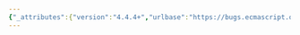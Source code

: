 ```yaml
---
{"_attributes":{"version":"4.4.4+","urlbase":"https://bugs.ecmascript.org/","maintainer":"dherman@mozilla.com"},"bug":{"bug_id":2489,"creation_ts":"2014-01-30 10:23:00 -0800","short_desc":"6.1.7.3, 9.1.2: Interleaved Proxy handler calls can violate [[SetPrototypeOf]] invariant","delta_ts":"2014-04-06 11:30:12 -0700","product":"Draft for 6th Edition","component":"technical issue","version":"Rev 22: January 20, 2014 Draft","rep_platform":"All","op_sys":"All","bug_status":"RESOLVED","resolution":"FIXED","priority":"Normal","bug_severity":"normal","everconfirmed":true,"reporter":{"uid":"andrebargull","name":"André Bargull"},"assigned_to":{"uid":"allen","name":"Allen Wirfs-Brock"},"cc":["erights","tomvc.be"],"long_desc":[{"commentid":7166,"comment_count":0,"who":{"uid":"andrebargull","name":"André Bargull"},"bug_when":"2014-01-30 10:23:35 -0800","thetext":"6.1.7.3 Invariants of the Essential Internal Methods, [[SetPrototypeOf]] (V):\n\n> If target is non-extensible, [[SetPrototypeOf]] must return false,\n> unless V is the SameValue as the target’s observed [[GetPrototypeOf]] value.\n\nThis invariant can be violated in 9.1.2 [[SetPrototypeOf]] when interleaved Proxy handlers calls take place.\n\n\nTest case:\n---\nlet observedProto;\nlet obj = {};\nlet proxy = new Proxy({}, {\n  getPrototypeOf(t) {\n    // Interleaved Proxy handler call\n    print(`(2) IsExtensible(obj) = ${Reflect.isExtensible(obj)}`);\n    // Make object non-extensible and retrieve [[Prototype]]\n    Reflect.preventExtensions(obj);\n    observedProto = Reflect.getPrototypeOf(obj);\n    print(`(3) IsExtensible(obj) = ${Reflect.isExtensible(obj)}`);\n    return Reflect.getPrototypeOf(t);\n  }\n});\n\n// Change [[Prototype]] of `obj`\nprint(`(1) IsExtensible(obj) = ${Reflect.isExtensible(obj)}`);\nlet setProtoResult = Reflect.setPrototypeOf(obj, proxy);\n\n// Inspect current [[Prototype]] of `obj`\nprint(`(4) IsExtensible(obj) = ${Reflect.isExtensible(obj)}`);\nlet currentProto = Reflect.getPrototypeOf(obj);\nprint(`observedProto === currentProto? ${observedProto === currentProto}`);\nprint(`setProtoResult = ${setProtoResult}`);\n---\n\nOutput:\n---\n(1) IsExtensible(obj) = true\n(2) IsExtensible(obj) = true\n(3) IsExtensible(obj) = false\n(4) IsExtensible(obj) = false\nobservedProto === currentProto? false\nsetProtoResult = true\n---\n\nExpected:\n`setProtoResult` should be false to indicate that the [[SetPrototypeOf]] operation was rejected. And `observedProto === currentProto` should yield `true`."},{"commentid":7283,"comment_count":1,"who":{"uid":"allen","name":"Allen Wirfs-Brock"},"bug_when":"2014-02-12 17:41:05 -0800","thetext":"fixed in rev23 editor's draft\n\nchanged Ordinary Object [[SetPrototypeOf]] to recheck the preconditions after the final internal call to [[GetPrototypeOf]]\n\nThe [[SetPrototypeOf]] internal method for prozy objects already worked that way."},{"commentid":7548,"comment_count":2,"who":{"uid":"allen","name":"Allen Wirfs-Brock"},"bug_when":"2014-04-06 11:30:12 -0700","thetext":"fixed in rev23 draft"}]}}
---
```

